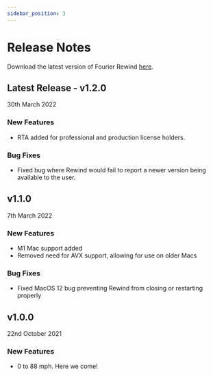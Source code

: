 ```yaml
---
sidebar_position: 3
---
```


# Release Notes

Download the latest version of Fourier Rewind [here](https://downloads.fourieraudio.com/rewind/latest/FourierRewind-Latest.zip).

## Latest Release - v1.2.0
30th March 2022

### New Features
* RTA added for professional and production license holders.

### Bug Fixes
* Fixed bug where Rewind would fail to report a newer version being available to the user.

## v1.1.0
7th March 2022

### New Features
* M1 Mac support added
* Removed need for AVX support, allowing for use on older Macs

### Bug Fixes
* Fixed MacOS 12 bug preventing Rewind from closing or restarting properly

## v1.0.0
22nd October 2021
### New Features
* 0 to 88 mph. Here we come!
